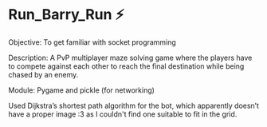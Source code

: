 # Run_Barry_Run ⚡️

Objective: To get familiar with socket programming

Description: A PvP multiplayer maze solving game where the players have to compete against each other to reach the final destination while being chased by an enemy.

Module: Pygame and pickle (for networking)
 
Used Dijkstra’s shortest path algorithm for the bot, which apparently doesn’t have a proper image :3 as I couldn't find one suitable to fit in the grid.
